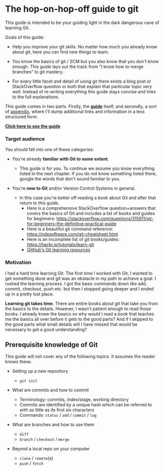 # The hop-on-hop-off guide to git

This guide is intended to be your guiding light in the dark dangerous cave of learning Git.

Goals of this guide:

- Help you improve your git skills. No matter how much you already know about git, here you can find new things to learn.

- You know the basics of git / SCM but you also know that you don't know enough. This guide lays out the track from "I know how to merge branches" to git mastery.

- For every little facet and detail of using git there exists a blog post or StackOverflow question or both that explain that particular topic very well. Instead of re-writing everything this guide stays concise and links to the full explanations.

This guide comes in two parts. Firstly, the [__guide__](https://github.com/pofl/git-guide/blob/master/guide.md) itself, and secondly, a sort of [appendix](https://github.com/pofl/git-guide/blob/master/appendix.md), where I'll dump additional links and information in a less structured form.

[__Click here to see the guide__](https://github.com/pofl/git-guide/blob/master/guide.md)

### Target audience

You should fall into one of these categories:

- You're already __familiar with Git to some extent__.
    - This guide is for you. To continue we assume you know everything listed in the next chapter. If you do not know something listed there, google the words that don't sound familiar to you.

- You're __new to Git__ and/or Version Control Systems in general.
    - In this case you're better off reading a book about Git and after that return to this guide.
        - Here is a comprehensive StacḱOverflow question+answers that covers the basics of Git and includes a list of books and guides for beginners: <https://stackoverflow.com/questions/315911/git-for-beginners-the-definitive-practical-guide>
        - Here is a beautiful git command reference: <https://ndpsoftware.com/git-cheatsheet.html>
        - Here is an incomplete list of git books/guides: <https://hackr.io/tutorials/learn-git>
        - [GitHub's Git learning resources](http://try.github.io/)

### Motivation

I had a hard time learning Git. The first time I worked with Git, I wanted to get something done and git was an obstacle in my path to achieve a goal. I rushed the learning process. I got the basic commands down like add, commit, checkout, push etc. but then I stopped going deeper and I ended up in a pretty lost place.

__Learning git takes time__. There are entire books about git that take you from the basics to the details. However, I wasn't patient enough to read those books. I already knew the basics so why would I read a book that teaches me the basics all over before it gets to the good parts? And if I skipped to the good parts what small details will I have missed that would be necessary to get a good understanding?

## Prerequisite knowledge of Git

This guide will not cover any of the following topics. It assumes the reader knows these.

- Setting up a new repository

    - `git init`

- What are commits and how to commit

    - Terminology: commits, index/stage, working directory
    - Commits are identified by a unique hash which can be referred to with as little as its first six characters
    - Commands: `status` / `add` / `commit` / `log`

- What are branches and how to use them

    - `diff`
    - `branch` / `checkout` / `merge`

- Beyond a local repo on your computer

    - `clone` /  `remote`(s)
    - `push` / `fetch`
